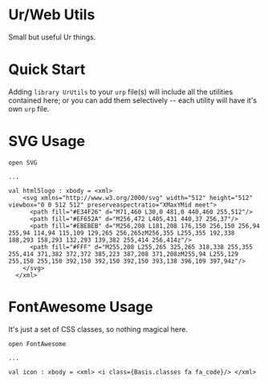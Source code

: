 # Ur/Web Utils
Small but useful Ur things.
# Quick Start
Adding `library UrUtils` to your `urp` file(s) will include all the utilities contained here; or you can add them selectively -- each utility will have it's own `urp` file.
# SVG Usage
```
open SVG

...

val html5logo : xbody = <xml>
    <svg xmlns="http://www.w3.org/2000/svg" width="512" height="512" viewbox="0 0 512 512" preserveaspectratio="XMaxYMid meet">
      <path fill="#E34F26" d="M71,460 L30,0 481,0 440,460 255,512"/>
      <path fill="#EF652A" d="M256,472 L405,431 440,37 256,37"/>
      <path fill="#EBEBEB" d="M256,208 L181,208 176,150 256,150 256,94 255,94 114,94 115,109 129,265 256,265zM256,355 L255,355 192,338 188,293 158,293 132,293 139,382 255,414 256,414z"/>
      <path fill="#FFF" d="M255,208 L255,265 325,265 318,338 255,355 255,414 371,382 372,372 385,223 387,208 371,208zM255,94 L255,129 255,150 255,150 392,150 392,150 392,150 393,138 396,109 397,94z"/>
    </svg>
  </xml>
```
# FontAwesome Usage
It's just a set of CSS classes, so nothing magical here.

```
open FontAwesome

...

val icon : xbody = <xml> <i class={Basis.classes fa fa_code}/> </xml>
```

